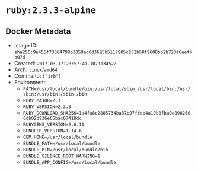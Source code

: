 # `ruby:2.3.3-alpine`

## Docker Metadata

- Image ID: `sha256:9e455f73364798b3059ad6d3695b5117905c252b50f9608bb2b72340eef4b07d`
- Created: `2017-03-17T23:57:41.107113452Z`
- Arch: `linux`/`amd64`
- Command: `["irb"]`
- Environment:
  - `PATH=/usr/local/bundle/bin:/usr/local/sbin:/usr/local/bin:/usr/sbin:/usr/bin:/sbin:/bin`
  - `RUBY_MAJOR=2.3`
  - `RUBY_VERSION=2.3.3`
  - `RUBY_DOWNLOAD_SHA256=1a4fa8c2885734ba37b97ffdb4a19b8fba0e8982606db02d936e65bac07419dc`
  - `RUBYGEMS_VERSION=2.6.11`
  - `BUNDLER_VERSION=1.14.6`
  - `GEM_HOME=/usr/local/bundle`
  - `BUNDLE_PATH=/usr/local/bundle`
  - `BUNDLE_BIN=/usr/local/bundle/bin`
  - `BUNDLE_SILENCE_ROOT_WARNING=1`
  - `BUNDLE_APP_CONFIG=/usr/local/bundle`
